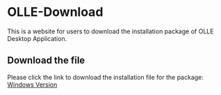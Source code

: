 # OLLE-Download
This is a website for users to download the installation package of OLLE Desktop Application.

## Download the file
Please click the link to download the installation file for the package:
[Windows Version](https://github.com/GabrielZZZ/OLLE-Download/raw/main/setup.exe)
